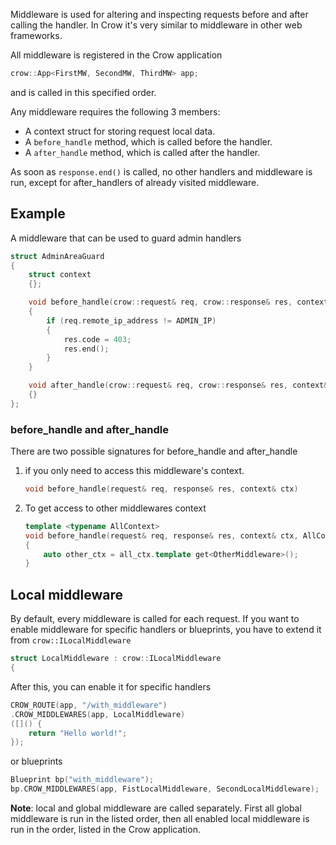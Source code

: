 Middleware is used for altering and inspecting requests before and after calling the handler. In Crow it's very similar to middleware in other web frameworks.

All middleware is registered in the Crow application

```cpp
crow::App<FirstMW, SecondMW, ThirdMW> app;
```

and is called in this specified order.

Any middleware requires the following 3 members:

* A context struct for storing request local data.
* A `before_handle` method, which is called before the handler.
* A `after_handle` method, which is called after the handler.

As soon as `response.end()` is called, no other handlers and middleware is run, except for after_handlers of already visited middleware.


## Example

A middleware that can be used to guard admin handlers

```cpp
struct AdminAreaGuard
{
    struct context
    {};

    void before_handle(crow::request& req, crow::response& res, context& ctx)
    {
        if (req.remote_ip_address != ADMIN_IP)
        {
            res.code = 403;
            res.end();
        }
    }

    void after_handle(crow::request& req, crow::response& res, context& ctx)
    {}
};
```


### before_handle and after_handle
There are two possible signatures for before_handle and after_handle

1. if you only need to access this middleware's context.

    ```cpp
    void before_handle(request& req, response& res, context& ctx)
    ```

2. To get access to other middlewares context

    ``` cpp
    template <typename AllContext>
    void before_handle(request& req, response& res, context& ctx, AllContext& all_ctx) 
    {
        auto other_ctx = all_ctx.template get<OtherMiddleware>();
    }
    ```

## Local middleware

By default, every middleware is called for each request. If you want to enable middleware for specific handlers or blueprints, you have to extend it from `crow::ILocalMiddleware`

```cpp
struct LocalMiddleware : crow::ILocalMiddleware 
{
```

After this, you can enable it for specific handlers

```cpp
CROW_ROUTE(app, "/with_middleware")
.CROW_MIDDLEWARES(app, LocalMiddleware)
([]() {
    return "Hello world!";
});
```

or blueprints

```cpp
Blueprint bp("with_middleware");
bp.CROW_MIDDLEWARES(app, FistLocalMiddleware, SecondLocalMiddleware);
```

**Note**: local and global middleware are called separately. First all global middleware is run in the listed order, then all enabled local middleware is run in the order, listed in the Crow application.
